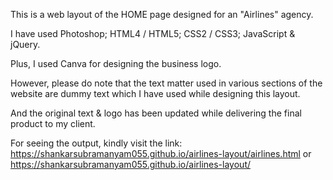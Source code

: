 This is a web layout of the HOME page designed for an "Airlines" agency. 

I have used Photoshop; HTML4 / HTML5; CSS2 / CSS3; JavaScript & jQuery. 

Plus, I used Canva for designing the business logo. 

However, please do note that the text matter used in various sections of the website are dummy text which I have used while designing this layout. 

And the original text & logo has been updated while delivering the final product to my client. 

For seeing the output, kindly visit the link: https://shankarsubramanyam055.github.io/airlines-layout/airlines.html or https://shankarsubramanyam055.github.io/airlines-layout/
